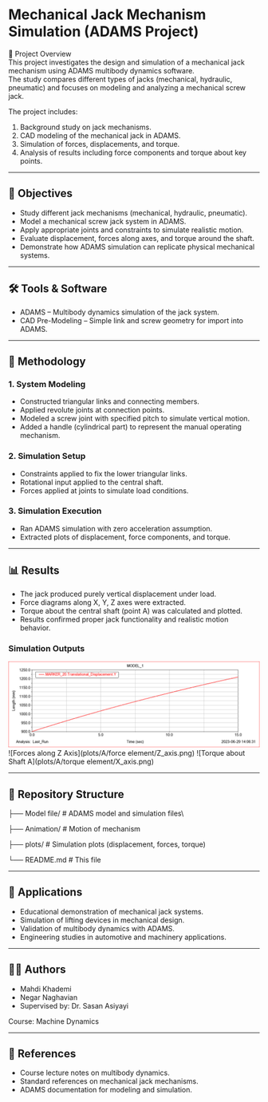 # Mechanical Jack Mechanism Simulation (ADAMS Project)  

📌 Project Overview  
This project investigates the design and simulation of a mechanical jack mechanism using ADAMS multibody dynamics software.  
The study compares different types of jacks (mechanical, hydraulic, pneumatic) and focuses on modeling and analyzing a mechanical screw jack.  

The project includes:  
1. Background study on jack mechanisms.  
2. CAD modeling of the mechanical jack in ADAMS.  
3. Simulation of forces, displacements, and torque.  
4. Analysis of results including force components and torque about key points.  

---

## 🎯 Objectives  
- Study different jack mechanisms (mechanical, hydraulic, pneumatic).  
- Model a mechanical screw jack system in ADAMS.  
- Apply appropriate joints and constraints to simulate realistic motion.  
- Evaluate displacement, forces along axes, and torque around the shaft.  
- Demonstrate how ADAMS simulation can replicate physical mechanical systems.  

---

## 🛠 Tools & Software  
- ADAMS – Multibody dynamics simulation of the jack system.  
- CAD Pre-Modeling – Simple link and screw geometry for import into ADAMS.  

---

## 📐 Methodology  

### 1. System Modeling  
- Constructed triangular links and connecting members.  
- Applied revolute joints at connection points.  
- Modeled a screw joint with specified pitch to simulate vertical motion.  
- Added a handle (cylindrical part) to represent the manual operating mechanism.  

### 2. Simulation Setup  
- Constraints applied to fix the lower triangular links.  
- Rotational input applied to the central shaft.  
- Forces applied at joints to simulate load conditions.  

### 3. Simulation Execution  
- Ran ADAMS simulation with zero acceleration assumption.  
- Extracted plots of displacement, force components, and torque.  

---

## 📊 Results  
- The jack produced purely vertical displacement under load.  
- Force diagrams along X, Y, Z axes were extracted.  
- Torque about the central shaft (point A) was calculated and plotted.  
- Results confirmed proper jack functionality and realistic motion behavior.  

### Simulation Outputs  
![Vertical Displacement vs. Time](plots/A/displacement/displacement.png)
![Forces along Z Axis](plots/A/force element/Z_axis.png)
![Torque about Shaft A](plots/A/torque element/X_axis.png)

---

## 📂 Repository Structure

├── Model file/ # ADAMS model and simulation files\

├── Animation/ # Motion of mechanism

├── plots/ # Simulation plots (displacement, forces, torque)

└── README.md # This file

---

## 🔬 Applications  
- Educational demonstration of mechanical jack systems.  
- Simulation of lifting devices in mechanical design.  
- Validation of multibody dynamics with ADAMS.  
- Engineering studies in automotive and machinery applications.  

---

## 👨‍🎓 Authors  
- Mahdi Khademi  
- Negar Naghavian
- Supervised by: Dr. Sasan Asiyayi  

Course: Machine Dynamics  

---

## 📖 References  
- Course lecture notes on multibody dynamics.  
- Standard references on mechanical jack mechanisms.  
- ADAMS documentation for modeling and simulation.
